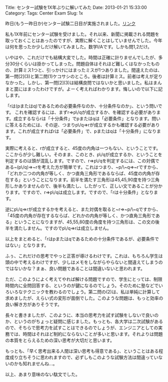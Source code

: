 Title: センター試験を1X年ぶりに解いてみた
Date: 2013-01-21 15:33:00
Category: 
Tags: Center Exam
Slug: 1x

<p>昨日(もう一昨日か)センター試験二日目が実施されました。<a href="http://www.toshin.com/center/sugaku-1a_mondai_0.html">リンク</a></p> <p>私も1X年前にセンター試験を受けました。それ以来、新聞に掲載される問題を取っておくことはあったのですが、実際に解くことはしていませんでした。今年は何を思ったか少しだけ解いてみました。数学I/Aです。しかも問1,2だけ。</p> <p>いやはや、これだけでも結構大変でした。時間は正確に計りませんでしたが、多分30分くらいは掛かってしまった。問題自体はそれほど難しくはなかったものの、計算ミス1つと、引っかけにはまったミスが1つありました。間違えたのは、第一問[2](3)と第二問(1)ケコサシのところ。後者は計算ミス。前者は考えが足りなかった。しかし、第一問[2](3)は結構良問ではないかと思いました。私はまんまと罠にはまったわけですが。よーく考えればわかります。悔しいので以下に記します。</p> <p>「rは(pまたはq)であるための必要条件なのか、十分条件なのか」、という問いです。 これを確認するには、まずr=&gt;p\/qが成立するか、を確認する必要があります。成立するならrは「十分条件」でpまたはqは「必要条件」となります。問いに答えるためには、その逆、つまりp\/q=&gt;rが成立するかも確認する必要があります。これが成立すればrは「必要条件」で、pまたはqは「十分条件」になります。</p> <p>実際に考えると、rが成立すると、45度の内角は一つもない、ということです。ここからが少し難しい。そのまま、このとき、p\/qが成立するか、ということを判定するのは頭が混乱します。ですので、r=&gt;p\/qを判定するには、この対偶である~(p\/q)=&gt;~rを考えた方が簡単です。これはつまり、~p/\~q=&gt;~rですから、「どれか二つの内角が等しく、かつ直角三角形であるならば、45度の内角が存在する」ということになります。前半を満たす三角形は45,45,90度を持つ三角形しかありませんので、後半も満たし、したがって、正しい文であることが分かります。ですので、r=&gt;p\/qは成立します。ですので、「rは十分条件」となります。</p> <p>逆にp\/q=&gt;rが成立するかを考えると、また対偶を取ると~r=&gt;~p/\~qですから、「45度の内角が存在するならば、どれかの内角が等しく、かつ直角三角形である」ということになりますが、45,55,80度の角度を持つ三角形は、この文の後半を満たしません。ですのでp\/q=&gt;rは成立しません。</p> <p>以上をまとめると、「rはpまたはqであるための十分条件であるが、必要条件ではない」となります。</p> <p>ふぅ、これだけの思考でやっと正答が導けるわけです。これは、もちろん学生は頭の中で考えるわけですが、少しはメモをしながらやらないと間違えてしまうのではないかな？まぁ、良い問題であることは間違いないと思われます。</p> <p>ただ、このようによく考えてやれば解ける問題ですので、学生にとっては、制限時間内に全問回答する、というのが鍵になるのでしょう。そのために塾などでいろいろなテクニックを教わるのでしょう。第二問の(2)は、私は単純に計算して求めましたが、えらい式の変形が面倒でした。このような問題は、もっと効率の良い解き方がありそうです。</p> <p>長々と書きましたが、このように、本当の思考力を試す試験をしないで良いのか、というのがちょっと疑問に感じました。もっとも、各大学は二次試験があるので、そちらで思考力を試すことはできるのでしょうが、エンジニアとしての実務では、時間はそれほど制約にならないことが多いと思います。それよりは問題の本質をとらえるための深い思考が大切だと思います。</p> <p>もっとも、「早く思考出来る人間は深い思考も得意である」、ということはある程度成り立ちそうに思われますので、必ずしもこのような試験方法は間違っていないのかも知れませんね...。</p> <p>以上、あまり意味のない駄文でした。</p>
